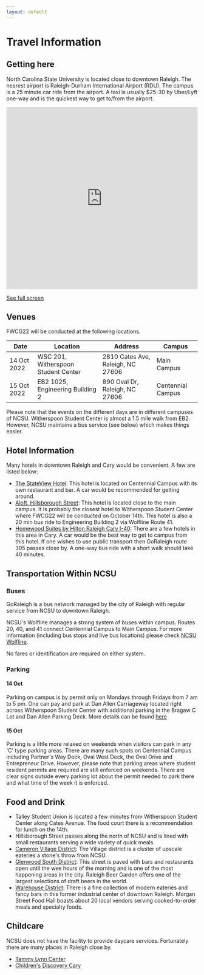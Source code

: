 ```yaml
---
layout: default
---
```


# Travel Information

## Getting here
North Carolina State University is located close to downtown Raleigh.
The nearest airport is Raleigh-Durham International Airport (RDU).
The campus is a 25 minute car ride from the airport.
A taxi is usually $25-30 by Uber/Lyft one-way and is the quickest way to get to/from the airport.


<iframe width="100%" height="480px" frameborder="0" allowfullscreen src="https://umap.openstreetmap.fr/en/map/fwcg-2022_812681?scaleControl=false&miniMap=false&scrollWheelZoom=true&zoomControl=true&allowEdit=false&moreControl=false&searchControl=null&tilelayersControl=null&embedControl=null&datalayersControl=true&onLoadPanel=undefined&captionBar=false"></iframe>
<p><a href="//umap.openstreetmap.fr/en/map/fwcg-2022_812681">See full screen</a></p>

<!-- <iframe src="https://www.google.com/maps/d/u/0/embed?mid=1MbyEvFplVpHf71ScnExDeqfoY-oAVTk&ehbc=2E312F" width="640" height="480"></iframe> -->

## Venues

FWCG22 will be conducted at the following locations.

| Date | Location | Address | Campus|
|--- | --- | --- | --- |
|14 Oct 2022 |WSC 201, Witherspoon Student Center | 2810 Cates Ave, Raleigh, NC 27606 | Main Campus |
|15 Oct 2022 | EB2 1025, Engineering Building 2 | 890 Oval Dr, Raleigh, NC 27606 | Centennial Campus |

Please note that the events on the different days are in different campuses of NCSU.
Witherspoon Student Center is almost a 1.5 mile walk from EB2.
However, NCSU maintains a bus service (see below) which makes things easier.

## Hotel Information
Many hotels in downtown Raleigh and Cary would be convenient.
A few are listed below:
- [The StateView Hotel](https://www.stateviewhotel.com/):
This hotel is located on Centennial Campus with its own restaurant and bar.
A car would be recommended for getting around.
- [Aloft, Hillsborough Street](https://www.marriott.com/en-us/hotels/RDURA-aloft-raleigh/overview/):
This hotel is located close to the main campus.
It is probably the closest hotel to Witherspoon Student Center where FWCG22 will be conducted on October 14th.
This hotel is also a 20 min bus ride to Engineering Building 2 via Wolfline Route 41.
- [Homewood Suites by Hilton Raleigh Cary I-40](https://www.hilton.com/en/):
There are a few hotels in this area in Cary.
A car would be the best way to get to campus from this hotel.
If one wishes to use public transport then GoRaleigh route 305 passes close by.
A one-way bus ride with a short walk should take 40 minutes.

## Transportation Within NCSU

### Buses
GoRaleigh is a bus network managed by the city of Raleigh with regular service from NCSU to downtown Raleigh.

NCSU's Wolfline manages a strong system of buses within campus.
Routes 20, 40, and 41 connect Centennial Campus to Main Campus.
For more information (including bus stops and live bus locations) please check [NCSU Wolfline](https://transportation.ncsu.edu/wolfline/).

No fares or identification are required on either system.

### Parking

#### 14 Oct
Parking on campus is by permit only on Mondays through Fridays from 7 am to 5 pm.
One can pay and park at Dan Allen Carriageway located right across Witherspoon Student Center with additional parking in the Bragaw C Lot and Dan Allen Parking Deck.
More details can be found [here](https://transportation.ncsu.edu/visitor-parking/)

#### 15 Oct
Parking is a little more relaxed on weekends when visitors can park in any 'C' type parking areas.
There are many such spots on Centennial Campus including Partner's Way Deck, Oval West Deck, the Oval Drive and Entrepreneur Drive.
However, please note that parking areas where student resident permits are required are still enforced on weekends.
There are clear signs outside every parking lot about the permit needed to park there and what time of the week it is enforced.


## Food and Drink
- Talley Student Union is located a few minutes from Witherspoon Student Center along Cates Avenue. The food court there is a recommendation for lunch on the 14th.
- Hillsborough Street passes along the north of NCSU and is lined with small restaurants serving a wide variety of quick meals.
- [Cameron Village District]((https://shopvillagedistrict.com/directory/?search=Dining)): The Village district is a cluster of upscale eateries a stone's throw from NCSU.
- [Glenwood South District](https://downtownraleigh.org/districts/glenwood-south): This street is paved with bars and restaurants open until the wee hours of the morning and is one of the most happening areas in the city. Raleigh Beer Garden offers one of the largest selections of draft beers in the world.
- [Warehouse District](https://downtownraleigh.org/districts/warehouse-district): There is a fine collection of modern eateries and fancy bars in this former industrial center of downtown Raleigh. Morgan Street Food Hall boasts about 20 local vendors serving cooked-to-order meals and specialty foods.

## Childcare

NCSU does not have the facility to provide daycare services.
Fortunately there are many places in Raleigh close by.
- [Tammy Lynn Center](https://www.nctlc.org/)
- [Children's Discovery Cary](https://childrensdiscoverycary.com/)